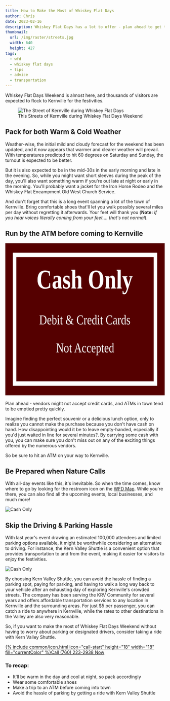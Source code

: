 ```yaml
---
title: How to Make the Most of Whiskey Flat Days
author: Chris
date: 2023-02-16
description: Whiskey Flat Days has a lot to offer - plan ahead to get the most out of the weekend
thumbnail:
  url: /img/raster/streets.jpg
  width: 640
  height: 427
tags:
  - wfd
  - whiskey flat days
  - tips
  - advice
  - transportation
---
```

Whiskey Flat Days Weekend is almost here, and thousands of visitors are expected to flock to Kernville for the festivities.

<figure class="center" itemprop="image" itemtype="https://schema.org/ImageObejct" itemscope="">
<img src="{{ page.thumbnail.url }}" height="{{ page.thumbnail.height }}" width="{{ page.thumbnail.width }}" alt="The Street of Kernville during Whiskey Flat Days" loading="lazy" referrerpolicy="no-referrer" itemprop="url" />
<figcaption itemprop="description">This Streets of Kernville during Whiskey Flat Days Weekend</figcaption>
</figure>

## Pack for both Warm & Cold Weather

Weather-wise, the initial mild and cloudy forecast for the weekend has been updated, and it now appears that warmer and clearer weather will prevail. With temperatures predicted to hit 60 degrees on Saturday and Sunday, the turnout is expected to be better.

But it is also expected to be in the mid-30s in the early morning and late in the evening. So, while you might want short sleeves during the peak of the day, you'll also want something warm if you're out late at night or early in the morning. You'll probably want a jacket for the Iron Horse Rodeo and the 
Whiskey Flat Encampment Old West Church Service.

And don't forget that this is a long event spanning a lot of the town of Kernville. Bring comfortable shoes that'll let you walk possibly several miles per day without regretting it afterwards. Your feet will thank you (**Note:** *if you hear voices literally coming from your feet.... that's not normal*).

## Run by the ATM before coming to Kernville

<div class="center">
<img src="/img/cash-only.svg" width="640" height="480" alt="Cash Only" laoding="lazy" referrerpolicy="no-referrer" decoding="async" />
</div>

Plan ahead - vendors might not accept credit cards, and ATMs in town tend to be emptied pretty quickly.

Imagine finding the perfect souvenir or a delicious lunch option, only to realize you cannot make the purchase because you don't have cash on hand. How disappointing would it be to leave empty-handed, especially if you'd just waited in line for several minutes?. By carrying some cash with you, you can make sure you don't miss out on any of the exciting things offered by the numerous vendors.

So be sure to hit an ATM on your way to Kernville. 

## Be Prepared when Nature Calls

With all-day events like this, it's inevitable. So when the time comes, know where to go by looking for the restroom icon on the [WFD Map](https://whiskeyflatdays.com/map/). While you're there, you can also find all the upcoming events, local businesses, and much more!

<div class="center">
<img src="/img/raster/wfd-map.jpg" width="640" height="480" alt="Cash Only" laoding="lazy" crossorigin="anonymous" referrerpolicy="no-referrer" decoding="async" />
</div>

## Skip the Driving & Parking Hassle

With last year's event drawing an estimated 100,000 attendees and limited parking options available, it might be worthwhile considering an alternative to driving. For instance, the Kern Valley Shuttle is a convenient option that provides transportation to and from the event, making it easier for visitors to enjoy the festivities.

<div class="center">
<img src="https://cdn.kernvalley.us/img/raster/missing-image.png" width="640" height="368" alt="Cash Only" laoding="lazy" crossorigin="anonymous" referrerpolicy="no-referrer" decoding="async" />
</div>

By choosing Kern Valley Shuttle, you can avoid the hassle of finding a parking spot, paying for parking, and having to walk a long way back to your vehicle after an exhausting day of exploring Kernville's crowded streets. The company has been serving the KRV Community for several years and offers affordable transportation services to any location in Kernville and the surrounding areas. For just $5 per passenger, you can catch a ride to anywhere in Kernville, while the rates to other destinations in the Valley are also very reasonable.

So, if you want to make the most of Whiskey Flat Days Weekend without having to worry about parking or designated drivers, consider taking a ride with Kern Valley Shuttle.

<div class="center">
<a href="tel:+1-760-223-2938" role="button" class="btn btn-primary btn-big">{% include common/icon.html icon="call-start" height="18" width="18" fill="currentColor" %}Call (760) 223-2938 Now</a>
</div>

### To recap:
- It'll be warm in the day and cool at night, so pack accordingly
- Wear some comfortable shoes
- Make a trip to an ATM before coming into town
- Avoid the hassle of parking by getting a ride with Kern Valley Shuttle
